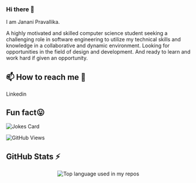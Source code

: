 ### Hi there 👋

I am Janani Pravallika.

A highly motivated and skilled computer science student seeking a challenging role in software engineering to utilize my technical skills and knowledge in a collaborative and dynamic environment. Looking for opportunities in the field of design and development. And ready to learn and work hard if given an opportunity.
<!--
**jananipravallika/jananipravallika** is a ✨ _special_ ✨ repository because its `README.md` (this file) appears on your GitHub profile.

Here are some ideas to get you started:

- 🔭 I’m currently working on ...
- 🌱 I’m currently learning ...
- 👯 I’m looking to collaborate on ...
- 🤔 I’m looking for help with ...
- 💬 Ask me about ...
- 📫 How to reach me: ...
- 😄 Pronouns: ...
-->
## 📫 How to reach me 🙌
 
 Linkedin


## Fun fact😛
![Jokes Card](https://readme-jokes.vercel.app/api)

![GitHub Views](https://komarev.com/ghpvc/?username=jananipravallika)

## GitHub Stats ⚡
 <p align="center"> <img src="https://github-readme-stats.vercel.app/api/top-langs/?username=jananipravallika&layout=compact&hide_title=1&card_width=300&show_icons=true" alt="Top language used in my repos" />



